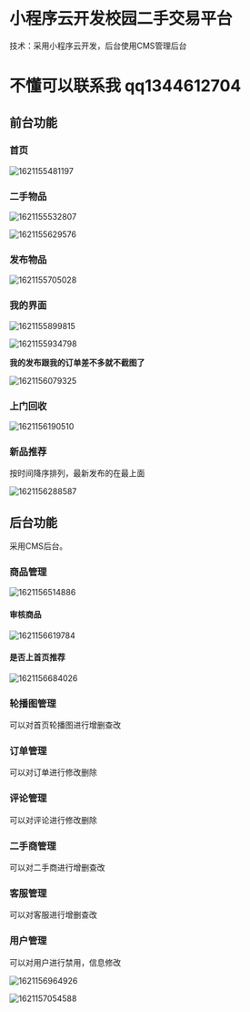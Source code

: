 # 小程序云开发校园二手交易平台

技术：采用小程序云开发，后台使用CMS管理后台

# 不懂可以联系我 qq1344612704

## 前台功能

### 首页

![1621155481197](readme/shouye.png)

### 二手物品

![1621155532807](readme/ershou.png)

![1621155629576](readme/detail.png)

### 发布物品

![1621155705028](readme/fabu.png)

### 我的界面

![1621155899815](readme/wode.png)

![1621155934798](readme/dingdan.png)

**我的发布跟我的订单差不多就不截图了**

![1621156079325](readme/shenhen.png)

### 上门回收

![1621156190510](readme/huishou.png)

### 新品推荐

按时间降序排列，最新发布的在最上面

![1621156288587](readme/xinping.png)

## 后台功能

采用CMS后台。

### 商品管理

![1621156514886](readme/1.png)

#### 审核商品

![1621156619784](readme/2.png)

#### 是否上首页推荐

![1621156684026](readme/3.png)

### 轮播图管理

可以对首页轮播图进行增删查改

### 订单管理

可以对订单进行修改删除

### 评论管理

可以对评论进行修改删除

### 二手商管理

可以对二手商进行增删查改

### 客服管理

可以对客服进行增删查改

### 用户管理

可以对用户进行禁用，信息修改

![1621156964926](readme/4.png)

![1621157054588](readme/5.png)

# 
